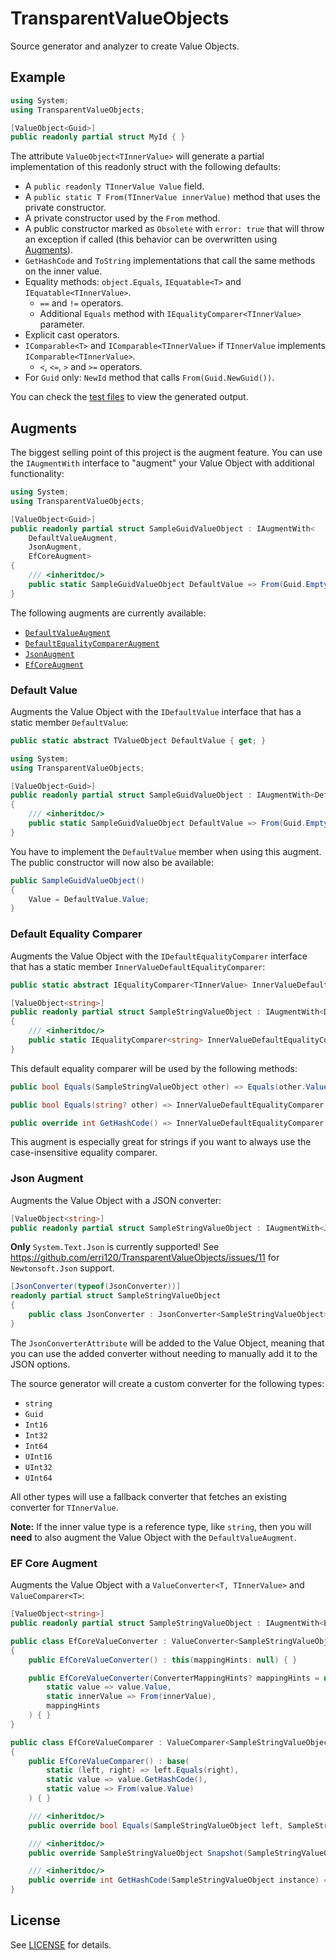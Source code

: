 # TransparentValueObjects

Source generator and analyzer to create Value Objects.

## Example

```csharp
using System;
using TransparentValueObjects;

[ValueObject<Guid>]
public readonly partial struct MyId { }
```

The attribute `ValueObject<TInnerValue>` will generate a partial implementation of this readonly struct with the following defaults:

- A `public readonly TInnerValue Value` field.
- A `public static T From(TInnerValue innerValue)` method that uses the private constructor.
- A private constructor used by the `From` method.
- A public constructor marked as `Obsolete` with `error: true` that will throw an exception if called (this behavior can be overwritten using [Augments](#augments)).
- `GetHashCode` and `ToString` implementations that call the same methods on the inner value.
- Equality methods: `object.Equals`, `IEquatable<T>` and `IEquatable<TInnerValue>`.
  - `==` and `!=` operators.
  - Additional `Equals` method with `IEqualityComparer<TInnerValue>` parameter.
- Explicit cast operators.
- `IComparable<T>` and `IComparable<TInnerValue>` if `TInnerValue` implements `IComparable<TInnerValue>`.
  - `<`, `<=`, `>` and `>=` operators.
- For `Guid` only: `NewId` method that calls `From(Guid.NewGuid())`.

You can check the [test files](./tests/TransparentValueObjects.Tests/SourceOutput) to view the generated output.

## Augments

The biggest selling point of this project is the augment feature. You can use the `IAugmentWith` interface to "augment" your Value Object with additional functionality:

```csharp
using System;
using TransparentValueObjects;

[ValueObject<Guid>]
public readonly partial struct SampleGuidValueObject : IAugmentWith<
    DefaultValueAugment,
    JsonAugment,
    EfCoreAugment>
{
    /// <inheritdoc/>
    public static SampleGuidValueObject DefaultValue => From(Guid.Empty);
}
```

The following augments are currently available:

- [`DefaultValueAugment`](#default-value)
- [`DefaultEqualityComparerAugment`](#default-equality-comparer)
- [`JsonAugment`](#json-augment)
- [`EfCoreAugment`](#ef-core-augment)

### Default Value

Augments the Value Object with the `IDefaultValue` interface that has a static member `DefaultValue`:

```csharp
public static abstract TValueObject DefaultValue { get; }
```

```csharp
using System;
using TransparentValueObjects;

[ValueObject<Guid>]
public readonly partial struct SampleGuidValueObject : IAugmentWith<DefaultValueAugment>
{
    /// <inheritdoc/>
    public static SampleGuidValueObject DefaultValue => From(Guid.Empty);
}
```

You have to implement the `DefaultValue` member when using this augment. The public constructor will now also be available:

```csharp
public SampleGuidValueObject()
{
    Value = DefaultValue.Value;
}
```

### Default Equality Comparer

Augments the Value Object with the `IDefaultEqualityComparer` interface that has a static member `InnerValueDefaultEqualityComparer`:

```csharp
public static abstract IEqualityComparer<TInnerValue> InnerValueDefaultEqualityComparer { get; }
```

```csharp
[ValueObject<string>]
public readonly partial struct SampleStringValueObject : IAugmentWith<DefaultEqualityComparerAugment>
{
    /// <inheritdoc/>
    public static IEqualityComparer<string> InnerValueDefaultEqualityComparer => StringComparer.OrdinalIgnoreCase;
}
```

This default equality comparer will be used by the following methods:

```csharp
public bool Equals(SampleStringValueObject other) => Equals(other.Value);

public bool Equals(string? other) => InnerValueDefaultEqualityComparer.Equals(Value, other);

public override int GetHashCode() => InnerValueDefaultEqualityComparer.GetHashCode(Value);
```

This augment is especially great for strings if you want to always use the case-insensitive equality comparer.

### Json Augment

Augments the Value Object with a JSON converter:

```csharp
[ValueObject<string>]
public readonly partial struct SampleStringValueObject : IAugmentWith<JsonAugment> { }
```

**Only** `System.Text.Json` is currently supported! See https://github.com/erri120/TransparentValueObjects/issues/11 for `Newtonsoft.Json` support.

```csharp
[JsonConverter(typeof(JsonConverter))]
readonly partial struct SampleStringValueObject
{
    public class JsonConverter : JsonConverter<SampleStringValueObject> { /* omitted */ }
}
```

The `JsonConverterAttribute` will be added to the Value Object, meaning that you can use the added converter without needing to manually add it to the JSON options.

The source generator will create a custom converter for the following types:

- `string`
- `Guid`
- `Int16`
- `Int32`
- `Int64`
- `UInt16`
- `UInt32`
- `UInt64`

All other types will use a fallback converter that fetches an existing converter for `TInnerValue`.

**Note:** If the inner value type is a reference type, like `string`, then you will **need** to also augment the Value Object with the `DefaultValueAugment`.

### EF Core Augment

Augments the Value Object with a `ValueConverter<T, TInnerValue>` and `ValueComparer<T>`:

```csharp
[ValueObject<string>]
public readonly partial struct SampleStringValueObject : IAugmentWith<EfCoreAugment> { }
```

```csharp
public class EfCoreValueConverter : ValueConverter<SampleStringValueObject, string>
{
    public EfCoreValueConverter() : this(mappingHints: null) { }

    public EfCoreValueConverter(ConverterMappingHints? mappingHints = null) : base(
        static value => value.Value,
        static innerValue => From(innerValue),
        mappingHints
    ) { }
}

public class EfCoreValueComparer : ValueComparer<SampleStringValueObject>
{
    public EfCoreValueComparer() : base(
        static (left, right) => left.Equals(right),
        static value => value.GetHashCode(),
        static value => From(value.Value)
    ) { }

    /// <inheritdoc/>
    public override bool Equals(SampleStringValueObject left, SampleStringValueObject right) => left.Equals(right);

    /// <inheritdoc/>
    public override SampleStringValueObject Snapshot(SampleStringValueObject instance) => From(instance.Value);

    /// <inheritdoc/>
    public override int GetHashCode(SampleStringValueObject instance) => instance.GetHashCode();
}
```

## License

See [LICENSE](./LICENSE) for details.
